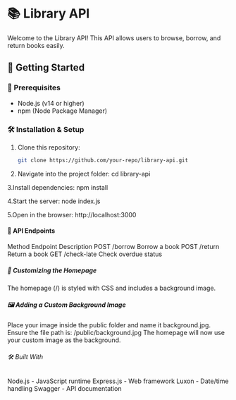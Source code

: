 # 📚 Library API

Welcome to the Library API! This API allows users to browse, borrow, and return books easily.

## 🚀 Getting Started

### 📌 Prerequisites
- Node.js (v14 or higher)
- npm (Node Package Manager)

### 🛠 Installation & Setup
1. Clone this repository:
   ```bash
   git clone https://github.com/your-repo/library-api.git

2. Navigate into the project folder:
  cd library-api

3.Install dependencies:
  npm install
  
4.Start the server:
  node index.js
  
5.Open in the browser:
http://localhost:3000

#### 📄 API Endpoints

Method	Endpoint	Description
POST	/borrow	Borrow a book
POST	/return	Return a book
GET	/check-late	Check overdue status

##### 🎨 Customizing the Homepage

The homepage (/) is styled with CSS and includes a background image.

##### 🖼 Adding a Custom Background Image
Place your image inside the public folder and name it background.jpg.
Ensure the file path is:
/public/background.jpg
The homepage will now use your custom image as the background.

###### 🛠 Built With

Node.js - JavaScript runtime
Express.js - Web framework
Luxon - Date/time handling
Swagger - API documentation
